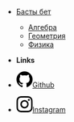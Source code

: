 - [Басты бет](#)
  - [Алгебра](algebra/_home.md)
  - [Геометрия](geometria/_home.md)
  - [Физика](physics/_home.md)
  
- **Links**
- [![Github](assets/image/github.svg)Github](https://github.com/arcbomi/fizmat-formula-book)
- [![Instagram](assets/image/ins.svg)Instagram](https://www.instagram.com/fizmat_arcbomi/)
